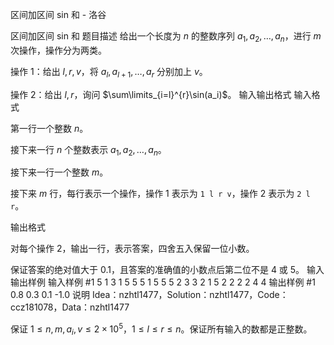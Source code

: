 



区间加区间 sin 和 - 洛谷














区间加区间 sin 和
题目描述
给出一个长度为 $n$ 的整数序列 $a_1,a_2,\ldots,a_n$，进行 $m$ 次操作，操作分为两类。

操作 $1$：给出 $l,r,v$，将 $a_l,a_{l+1},\ldots,a_r$ 分别加上 $v$。

操作 $2$：给出 $l,r$，询问 $\sum\limits_{i=l}^{r}\sin(a_i)$。
输入输出格式
输入格式

第一行一个整数 $n$。

接下来一行 $n$ 个整数表示 $a_1,a_2,\ldots,a_n$。

接下来一行一个整数 $m$。

接下来 $m$ 行，每行表示一个操作，操作 $1$ 表示为 `1 l r v`，操作 $2$ 表示为 `2 l r`。

输出格式

对每个操作 $2$，输出一行，表示答案，四舍五入保留一位小数。

保证答案的绝对值大于 $0.1$，且答案的准确值的小数点后第二位不是 $4$ 或 $5$。
输入输出样例
输入样例 #1
5
1 3 1 5 5
5
1 5 5 5
2 3 3
2 1 5
2 2 2
2 4 4
输出样例 #1
0.8
0.3
0.1
-1.0
说明
Idea：nzhtl1477，Solution：nzhtl1477，Code：ccz181078，Data：nzhtl1477

保证 $1\leq n,m,a_i,v\leq 2\times 10^5$，$1\leq l\leq r\leq n$。保证所有输入的数都是正整数。







